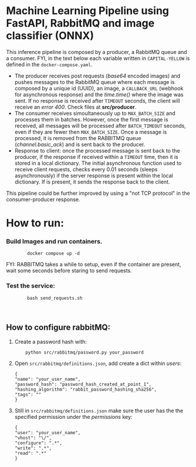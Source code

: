 # Machine Learning Pipeline using FastAPI, RabbitMQ and image classifier (ONNX)

This inference pipeline is composed by a producer, a RabbitMQ queue and a consumer. FYI, in the text below each variable written in `CAPITAL-YELLOW` is defined in the `docker-compose.yaml`.

- The producer receives post requests (_base64_ encoded images) and pushes messages to the RabbitMQ queue where each message is composed by a unique id (UUID), an image, a `CALLBACK_URL` (webhook for asynchronous response) and the _time.time()_ where the image was sent. If no response is received after `TIMEOUT` seconds, the client will receive an _error 400_. Check files at **src/producer**.
- The consumer receives simoultaneously up to `MAX_BATCH_SIZE` and processes them in batches. However, once the first message is received, all messages will be processed after `BATCH_TIMEOUT` seconds, even if they are fewer then `MAX_BATCH_SIZE`. Once a message is processed, it is removed from the RABBITMQ queue (_channel.basic_ack_) and is sent back to the producer.
- Response to client: once the processed message is sent back to the producer, if the response if received within a `TIMEOUT` time, then it is stored in a local dictionary. The initial asynchronous function used to receive client requests, checks every 0.01 seconds (sleeps asynchronously) if the server response is present within the local dictionary. If is present, it sends the response back to the client.

This pipeline could be further improved by using a "not TCP protocol" in the consumer-producer response.
<br>

# How to run:

### Build Images and run containers.

            docker compose up -d

FYI: RABBITMQ takes a while to setup, even if the container are present, wait some seconds before staring to send requests.

### Test the service:

            bash send_requests.sh

<br>

## How to configure rabbitMQ:

1.  Create a password hash with:

            python src/rabbitmq/password.py your_password

2.  Open `src/rabbitmq/definitions.json`, add create a dict within _users_:

        {
        "name": "your_user_name",
        "password_hash": "password_hash_created_at_point_1",
        "hashing_algorithm": "rabbit_password_hashing_sha256",
        "tags": ""
        }

3.  Still in `src/rabbitmq/definitions.json` make sure the user has the the specified permission under the _permissions_ key:

        {
        "user": "your_user_name",
        "vhost": "\/",
        "configure": ".*",
        "write": ".*",
        "read": ".*"
        }
